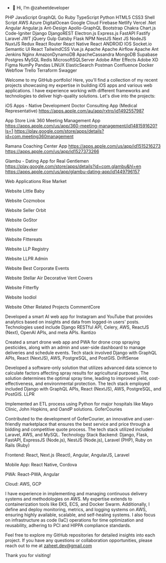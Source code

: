 - 👋 Hi, I’m @zaheetdeveloper

PHP JavaScript GraphQL Go Ruby TypeScript Python HTML5 CSS3 Shell Script AWS Azure DigitalOcean Google Cloud Firebase Netlify Vercel .Net Angular Angular.js Ant-Design Apollo-GraphQL Bootstrap Chakra Chart.js Code-Igniter Django DjangoREST Electron.js Express.js FastAPI Fastify Laravel JWT jQuery Gulp Gatsby Flask NPM NestJS Next JS NodeJS NuxtJS Redux React Router React Native React ANDROID IOS Socket.io Semantic UI React TailwindCSS Vue.js Apache Apache Airflow Apache Ant Jenkins Nginx AmazonDynamoDB ApacheCassandra MongoDB Supabase Postgres MySQL Redis MicrosoftSQLServer Adobe After Effects Adobe XD Figma NumPy Pandas LINUX ElasticSearch Postman Confluence Docker Webflow Trello Terraform Swagger

Welcome to my GitHub portfolio! Here, you'll find a collection of my recent projects showcasing my expertise in building iOS apps and various web applications. I have experience working with different frameworks and technologies to deliver high-quality solutions. Let's dive into the projects:

iOS Apps - Native Development
Doctor Consulting App (Medical Representative)
https://apps.apple.com/au/app/rxtro/id1492557987

App Store Link 
360 Meeting Management App
https://apps.apple.com/us/app/360-meeting-management/id1481591620?ls=1
https://play.google.com/store/apps/details?id=com.meeting360management


Ramana Coaching Center App
https://apps.apple.com/us/app/id1515216273
https://apps.apple.com/us/app/id1527373266

Glambu - Dating App for Real Gentlemen
https://play.google.com/store/apps/details?id=com.glambu&hl=en
https://apps.apple.com/us/app/glambu-dating-app/id1449796157

Web Applications
Rise Market

Website
Little Baby

Website
Cozmobox

Website
Seller Orbit

Website
GoStor

Website
Geeker

Website
Fittereats

Website
LLP Registry

Website
LLPR Admin

Website
Best Corporate Events

Website
Stellar Air Decorative Vent Covers

Website
Fitterfly

Website
Isodiol

Website
Other Related Projects
CommentCore

Developed a smart AI web app for Instagram and YouTube that provides analytics based on insights and data from logged-in users' posts. Technologies used include Django RESTful API, Celery, AWS, ReactJS (Next), OpenAI APIs, and meta APIs.
Rantizo

Created a smart drone web app and PWA for drone crop spraying pesticides, along with an admin and user-side dashboard to manage deliveries and schedule events. Tech stack involved Django with GraphQL APIs, React (NextJS), AWS, PostgreSQL, and PostGIS.
DriftSense

Developed a software-only solution that utilizes advanced data science to calculate factors affecting spray results for agricultural purposes. The solution determines the optimal spray time, leading to improved yield, cost-effectiveness, and environmental protection. The tech stack employed included Django with GraphQL APIs, React (NextJS), AWS, PostgreSQL, and PostGIS.
LLPR

Implemented an ETL process using Python for major hospitals like Mayo Clinic, John Hopkins, and OandP solutions.
GoferCouries

Contributed to the development of GoferCourier, an innovative and user-friendly marketplace that ensures the best service and price through a bidding and competitive quote process. The tech stack utilized included Laravel, AWS, and MySQL.
Technology Stack
Backend: Django, Flask, FastAPI, ExpressJS (Node.js), NestJS (Node.js), Laravel (PHP), Ruby on Rails (Ruby)

Frontend: React, Next.js (React), Angular, AngularJS, Laravel

Mobile App: React Native, Cordova

PWA: React-PWA, Angular

Cloud: AWS, GCP

I have experience in implementing and managing continuous delivery systems and methodologies on AWS. My expertise extends to containerization tools like EKS, ECS, and Docker Swarm. Additionally, I define and deploy monitoring, metrics, and logging systems on AWS, ensuring highly available, scalable, and self-healing systems. I also focus on infrastructure as code (IaC) operations for time optimization and reusability, adhering to PCI and HIPPA compliance standards.

Feel free to explore my GitHub repositories for detailed insights into each project. If you have any questions or collaboration opportunities, please reach out to me at zaheet.dev@gmail.com

Thank you for visiting!
